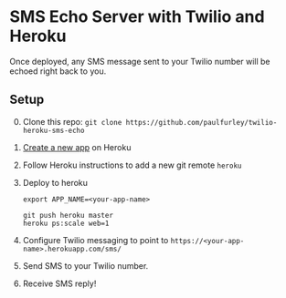 # SMS Echo Server with Twilio and Heroku

Once deployed, any SMS message sent to your Twilio number will be echoed right
back to you.

## Setup

0. Clone this repo: `git clone https://github.com/paulfurley/twilio-heroku-sms-echo`
1. [Create a new app](https://dashboard-next.heroku.com/new) on Heroku
2. Follow Heroku instructions to add a new git remote `heroku`
3. Deploy to heroku

    ```
    export APP_NAME=<your-app-name>

    git push heroku master
    heroku ps:scale web=1
    ```
4. Configure Twilio messaging to point to `https://<your-app-name>.herokuapp.com/sms/`
5. Send SMS to your Twilio number.
6. Receive SMS reply!
